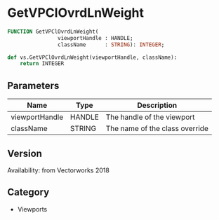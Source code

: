 # GetVPClOvrdLnWeight

```pascal
FUNCTION GetVPClOvrdLnWeight(
				viewportHandle : HANDLE;
				className      : STRING): INTEGER;
```

```python
def vs.GetVPClOvrdLnWeight(viewportHandle, className):
    return INTEGER
```

## Parameters
|Name|Type|Description|
|---|---|---|
|viewportHandle|HANDLE|The handle of the viewport|
|className|STRING|The name of the class override|

## Version
Availability: from Vectorworks 2018

## Category
* Viewports

